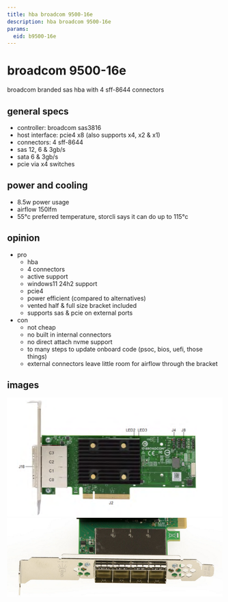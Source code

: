 ```yaml
---
title: hba broadcom 9500-16e
description: hba broadcom 9500-16e
params:
  eid: b9500-16e
---
```

# broadcom 9500-16e
broadcom branded sas hba with 4 sff-8644 connectors

## general specs
* controller: broadcom sas3816
* host interface: pcie4 x8 (also supports x4, x2 & x1)
* connectors: 4 sff-8644
* sas 12, 6 & 3gb/s
* sata 6 & 3gb/s
* pcie via x4 switches

## power and cooling
* 8.5w power usage
* airflow 150lfm
* 55°c preferred temperature, storcli says it can do up to 115°c

## opinion

* pro
  * hba
  * 4 connectors
  * active support
  * windows11 24h2 support
  * pcie4
  * power efficient (compared to alternatives)
  * vented half & full size bracket included
  * supports sas & pcie on external ports
* con
  * not cheap
  * no built in internal connectors
  * no direct attach nvme support
  * to many steps to update onboard code (psoc, bios, uefi, those things)
  * external connectors leave little room for airflow through the bracket

## images
![front](9500-16e-f.png)
![bracket](9500-16e-bracket.png)
